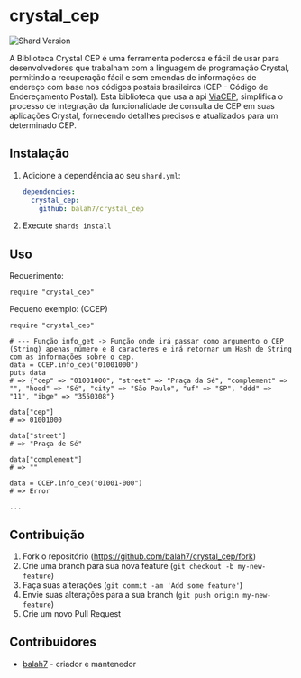 # crystal_cep

<img src="https://img.shields.io/badge/shards-v0.1.0-purple" alt="Shard Version">

A Biblioteca Crystal CEP é uma ferramenta poderosa e fácil de usar para desenvolvedores que trabalham com a linguagem de programação Crystal, permitindo a recuperação fácil e sem emendas de informações de endereço com base nos códigos postais brasileiros (CEP - Código de Endereçamento Postal). Esta biblioteca que usa a api [ViaCEP](https://viacep.com.br/), simplifica o processo de integração da funcionalidade de consulta de CEP em suas aplicações Crystal, fornecendo detalhes precisos e atualizados para um determinado CEP.

## Instalação

1. Adicione a dependência ao seu `shard.yml`:

   ```yaml
   dependencies:
     crystal_cep:
       github: balah7/crystal_cep
   ```

2. Execute `shards install`

## Uso

Requerimento:

```crystal
require "crystal_cep"
```

Pequeno exemplo: (CCEP)

```crystal
require "crystal_cep"

# --- Função info_get -> Função onde irá passar como argumento o CEP (String) apenas número e 8 caracteres e irá retornar um Hash de String com as informações sobre o cep.
data = CCEP.info_cep("01001000")
puts data
# => {"cep" => "01001000", "street" => "Praça da Sé", "complement" => "", "hood" => "Sé", "city" => "São Paulo", "uf" => "SP", "ddd" => "11", "ibge" => "3550308"}

data["cep"]
# => 01001000

data["street"]
# => "Praça de Sé"

data["complement"]
# => ""

data = CCEP.info_cep("01001-000")
# => Error

...
```

## Contribuição

1. Fork o repositório (<https://github.com/balah7/crystal_cep/fork>)
2. Crie uma branch para sua nova feature (`git checkout -b my-new-feature`)
3. Faça suas alterações (`git commit -am 'Add some feature'`)
4. Envie suas alterações para a sua branch (`git push origin my-new-feature`)
5. Crie um novo Pull Request

## Contribuidores

- [balah7](https://github.com/balah7) - criador e mantenedor
